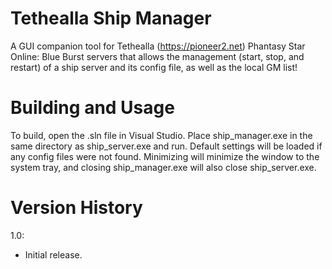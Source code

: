 # Tethealla Ship Manager
A GUI companion tool for Tethealla (https://pioneer2.net) Phantasy Star Online: Blue Burst servers that allows the management (start, stop, and restart) of a ship server and its config file, as well as the local GM list!

# Building and Usage
To build, open the .sln file in Visual Studio.
Place ship_manager.exe in the same directory as ship_server.exe and run. Default settings will be loaded if any config files were not found. Minimizing will minimize the window to the system tray, and closing ship_manager.exe will also close ship_server.exe.

# Version History
1.0:
- Initial release.